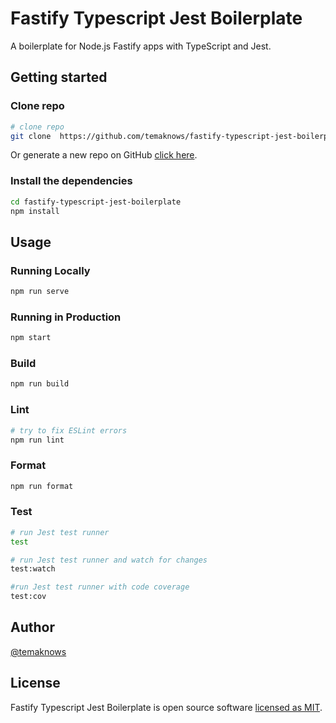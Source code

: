 # Fastify Typescript Jest Boilerplate

A boilerplate for Node.js Fastify apps with TypeScript and Jest.

## Getting started

### Clone repo

```sh
# clone repo
git clone  https://github.com/temaknows/fastify-typescript-jest-boilerplate
```

Or generate a new repo on GitHub [click here](https://github.com/temaknows/fastify-typescript-jest-boilerplate/generate).

### Install the dependencies

```sh
cd fastify-typescript-jest-boilerplate
npm install
```

## Usage

### Running Locally

```sh
npm run serve
```

### Running in Production

```sh
npm start
```

### Build

```sh
npm run build
```

### Lint

```sh
# try to fix ESLint errors
npm run lint
```

### Format

```sh
npm run format
```

### Test

```sh
# run Jest test runner
test

# run Jest test runner and watch for changes
test:watch

#run Jest test runner with code coverage
test:cov
```

## Author

[@temaknows](https://github.com/temaknows)

## License

Fastify Typescript Jest Boilerplate is open source software
[licensed as MIT](LICENSE).
